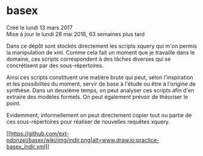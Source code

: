 # basex
Créé le lundi 13 mars 2017  
Mise à jour le lundi 28 mai 2018, 63 semaines plus tard  

Dans ce dépôt sont stockés directement les scripts xquery qui m'on permis la manipulation de xml. Comme cela fait un moment que je travaille dans le domaine, ces scripts correspondent à des tâches diverses qui se concrétisent par des sous-répertoires.  

Ainsi ces scripts constituent une matière brute qui peut, selon l'inspiration et les possibilités du moment, servir de base à l'étude ou être à l'origine de synthèse. Dans un deuxième temps, on peut analyser ces scripts afin d'en extraire des modèles formels. On peut également prévoir de théoriser le point.

Evidemment, informellement on peut directement copier tout ou partie de ces sous-répertoires pour réaliser de nouvelles requêtes xquery.

[[https://github.com/ext-pdonzel/basex/wiki/img/indir.png|alt=www.draw.io:practice-basex_indir.xml]]